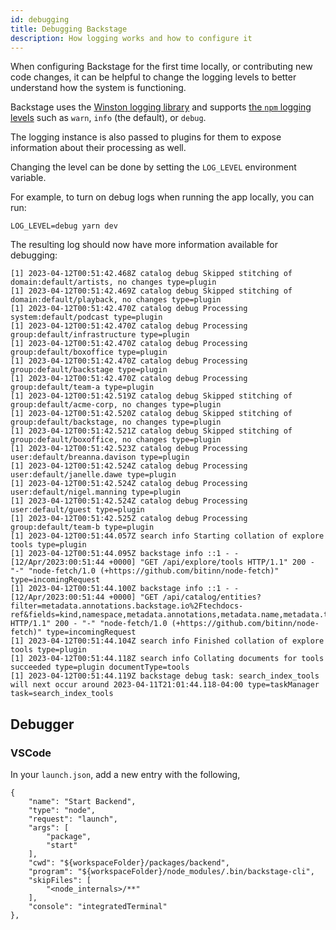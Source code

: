 ```yaml
---
id: debugging
title: Debugging Backstage
description: How logging works and how to configure it
---
```


When configuring Backstage for the first time locally, or contributing new code changes,
it can be helpful to change the logging levels to better understand how the system is functioning.

Backstage uses the [Winston logging library](https://github.com/winstonjs/winston) and supports
[the `npm` logging levels](https://github.com/winstonjs/winston#logging-levels) such as
`warn`, `info` (the default), or `debug`.

The logging instance is also passed to plugins for them to expose information about
their processing as well.

Changing the level can be done by setting the `LOG_LEVEL` environment variable.

For example, to turn on debug logs when running the app locally, you can run:

```shell
LOG_LEVEL=debug yarn dev
```

The resulting log should now have more information available for debugging:

```text
[1] 2023-04-12T00:51:42.468Z catalog debug Skipped stitching of domain:default/artists, no changes type=plugin
[1] 2023-04-12T00:51:42.469Z catalog debug Skipped stitching of domain:default/playback, no changes type=plugin
[1] 2023-04-12T00:51:42.470Z catalog debug Processing system:default/podcast type=plugin
[1] 2023-04-12T00:51:42.470Z catalog debug Processing group:default/infrastructure type=plugin
[1] 2023-04-12T00:51:42.470Z catalog debug Processing group:default/boxoffice type=plugin
[1] 2023-04-12T00:51:42.470Z catalog debug Processing group:default/backstage type=plugin
[1] 2023-04-12T00:51:42.470Z catalog debug Processing group:default/team-a type=plugin
[1] 2023-04-12T00:51:42.519Z catalog debug Skipped stitching of group:default/acme-corp, no changes type=plugin
[1] 2023-04-12T00:51:42.520Z catalog debug Skipped stitching of group:default/backstage, no changes type=plugin
[1] 2023-04-12T00:51:42.521Z catalog debug Skipped stitching of group:default/boxoffice, no changes type=plugin
[1] 2023-04-12T00:51:42.523Z catalog debug Processing user:default/breanna.davison type=plugin
[1] 2023-04-12T00:51:42.524Z catalog debug Processing user:default/janelle.dawe type=plugin
[1] 2023-04-12T00:51:42.524Z catalog debug Processing user:default/nigel.manning type=plugin
[1] 2023-04-12T00:51:42.524Z catalog debug Processing user:default/guest type=plugin
[1] 2023-04-12T00:51:42.525Z catalog debug Processing group:default/team-b type=plugin
[1] 2023-04-12T00:51:44.057Z search info Starting collation of explore tools type=plugin
[1] 2023-04-12T00:51:44.095Z backstage info ::1 - - [12/Apr/2023:00:51:44 +0000] "GET /api/explore/tools HTTP/1.1" 200 - "-" "node-fetch/1.0 (+https://github.com/bitinn/node-fetch)" type=incomingRequest
[1] 2023-04-12T00:51:44.100Z backstage info ::1 - - [12/Apr/2023:00:51:44 +0000] "GET /api/catalog/entities?filter=metadata.annotations.backstage.io%2Ftechdocs-ref&fields=kind,namespace,metadata.annotations,metadata.name,metadata.title,metadata.namespace,spec.type,spec.lifecycle,relations&offset=0&limit=500 HTTP/1.1" 200 - "-" "node-fetch/1.0 (+https://github.com/bitinn/node-fetch)" type=incomingRequest
[1] 2023-04-12T00:51:44.104Z search info Finished collation of explore tools type=plugin
[1] 2023-04-12T00:51:44.118Z search info Collating documents for tools succeeded type=plugin documentType=tools
[1] 2023-04-12T00:51:44.119Z backstage debug task: search_index_tools will next occur around 2023-04-11T21:01:44.118-04:00 type=taskManager task=search_index_tools
```

## Debugger

### VSCode

In your `launch.json`, add a new entry with the following,

```jsonc
{
    "name": "Start Backend",
    "type": "node",
    "request": "launch",
    "args": [
        "package",
        "start"
    ],
    "cwd": "${workspaceFolder}/packages/backend",
    "program": "${workspaceFolder}/node_modules/.bin/backstage-cli",
    "skipFiles": [
        "<node_internals>/**"
    ],
    "console": "integratedTerminal"
},
```
